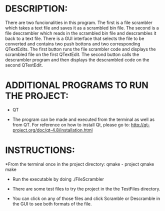 DESCRIPTION:
=============

There are two funcionalities in this program. The first is a file scrambler which takes a text file 
and saves it as a scrambled bin file. The second is a file descrambler which reads in the scrambled bin 
file and descrambles it back to a text file. There is a GUI interface that selects the file to be converted
and contains two push bottons and two corresponding QTextEdits. The first button runs the file scrambler code
and displays the scrambled file on the first QTextEdit. The second button calls the descrambler program and
then displays the descrambled code on the second QTextEdit.

ADDITIONAL PROGRAMS TO RUN THE PROJECT:
=======================================

- QT

* The program can be made and executed from the terminal as well as from QT.
For reference on how to install Qt, please go to:
http://qt-project.org/doc/qt-4.8/installation.html

INSTRUCTIONS:
=======================================
*From the terminal once in the project directory:
qmake - project
qmake
make

* Run the executable by doing
./FileScrambler

* There are some test files to try the project in the the TestFiles directory.
* You can click on any of those files and click Scramble or Descramble in the GUI to see both formats of the file.

